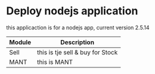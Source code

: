 # Deploy nodejs application
this applicaction is for a nodejs app, current version 2.5.14

| Module | Description |
| ------ | ------ |
| Sell   | this is tje sell & buy for Stock |
| MANT | this is MANT|
